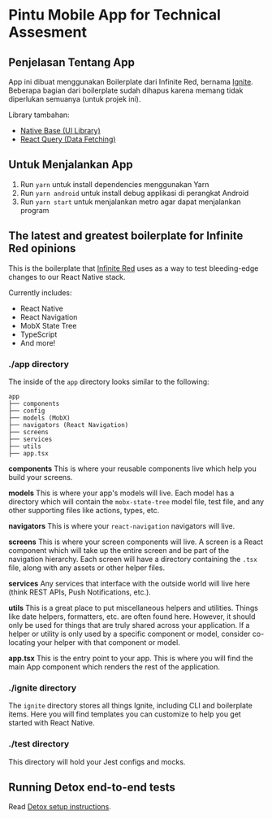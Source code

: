 # Pintu Mobile App for Technical Assesment

## Penjelasan Tentang App

App ini dibuat menggunakan Boilerplate dari Infinite Red, bernama [Ignite](https://github.com/infinitered/ignite). Beberapa bagian dari boilerplate sudah dihapus karena memang tidak diperlukan semuanya (untuk projek ini).

Library tambahan:

- [Native Base (UI Library)](https://nativebase.io/)
- [React Query (Data Fetching)](https://react-query-v3.tanstack.com/)

## Untuk Menjalankan App

1. Run `yarn` untuk install dependencies menggunakan Yarn
2. Run `yarn android` untuk install debug applikasi di perangkat Android
3. Run `yarn start` untuk menjalankan metro agar dapat menjalankan program

## The latest and greatest boilerplate for Infinite Red opinions

This is the boilerplate that [Infinite Red](https://infinite.red) uses as a way to test bleeding-edge changes to our React Native stack.

Currently includes:

- React Native
- React Navigation
- MobX State Tree
- TypeScript
- And more!

### ./app directory

The inside of the `app` directory looks similar to the following:

```
app
├── components
├── config
├── models (MobX)
├── navigators (React Navigation)
├── screens
├── services
├── utils
├── app.tsx
```

**components**
This is where your reusable components live which help you build your screens.

**models**
This is where your app's models will live. Each model has a directory which will contain the `mobx-state-tree` model file, test file, and any other supporting files like actions, types, etc.

**navigators**
This is where your `react-navigation` navigators will live.

**screens**
This is where your screen components will live. A screen is a React component which will take up the entire screen and be part of the navigation hierarchy. Each screen will have a directory containing the `.tsx` file, along with any assets or other helper files.

**services**
Any services that interface with the outside world will live here (think REST APIs, Push Notifications, etc.).

**utils**
This is a great place to put miscellaneous helpers and utilities. Things like date helpers, formatters, etc. are often found here. However, it should only be used for things that are truly shared across your application. If a helper or utility is only used by a specific component or model, consider co-locating your helper with that component or model.

**app.tsx** This is the entry point to your app. This is where you will find the main App component which renders the rest of the application.

### ./ignite directory

The `ignite` directory stores all things Ignite, including CLI and boilerplate items. Here you will find templates you can customize to help you get started with React Native.

### ./test directory

This directory will hold your Jest configs and mocks.

## Running Detox end-to-end tests

Read [Detox setup instructions](./detox/README.md).

